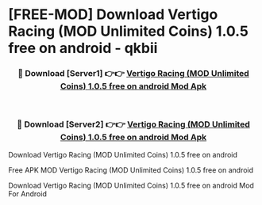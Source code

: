 # [FREE-MOD] Download Vertigo Racing (MOD Unlimited Coins) 1.0.5 free on android - qkbii


<div align="center">
<h3>🔴 Download [Server1] 👉👉 <a href="https://apk-comot.site?title=Vertigo_Racing_(MOD_Unlimited_Coins)_1.0.5_free_on_android">Vertigo Racing (MOD Unlimited Coins) 1.0.5 free on android Mod Apk</a></h3><br>

<h3>🔴 Download [Server2] 👉👉 <a href="https://apk-comot.site?title=Vertigo_Racing_(MOD_Unlimited_Coins)_1.0.5_free_on_android">Vertigo Racing (MOD Unlimited Coins) 1.0.5 free on android Mod Apk</a></h3>
</div>



Download Vertigo Racing (MOD Unlimited Coins) 1.0.5 free on android 

Free APK MOD Vertigo Racing (MOD Unlimited Coins) 1.0.5 free on android 

Download Vertigo Racing (MOD Unlimited Coins) 1.0.5 free on android Mod For Android
